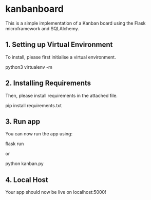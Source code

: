 # kanbanboard

This is a simple implementation of a Kanban board using the Flask microframework and SQLAlchemy. 


## 1. Setting up Virtual Environment 

To install, please first initialise a virtual environment. 

<addr> python3 virtualenv -m 
	</addr>

## 2. Installing Requirements 

Then, please install requirements in the attached file. 

<addr> pip install requirements.txt </addr> 

## 3. Run app 

You can now run the app using: 

<addr> flask run </addr>

or 

<addr> python kanban.py </addr>

## 4. Local Host

Your app should now be live on localhost:5000! 

